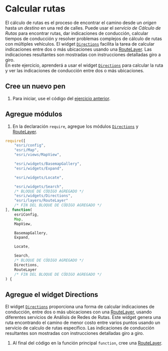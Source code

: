 # Calcular rutas
El cálculo de rutas es el proceso de encontrar el camino desde un _origen_ hasta un _destino_ en una red de calles. Puede usar el _servicio de Cálculo de Rutas_ para encontrar rutas, dar indicaciones de conducción, calcular tiempos de conducción y resolver problemas complejos de cálculo de rutas con múltiples vehículos. El widget [`Directions`](https://developers.arcgis.com/javascript/latest/api-reference/esri-widgets-Directions.html) facilita la tarea de calcular indicaciones entre dos o más ubicaciones usando una [RouteLayer](https://developers.arcgis.com/javascript/latest/api-reference/esri-layers-RouteLayer.html). Las indicaciones resultantes son mostradas con instrucciones detalladas giro a giro.  
En este ejercicio, aprenderá a usar el widget [`Directions`](https://developers.arcgis.com/javascript/latest/api-reference/esri-widgets-Directions.html) para calcular la ruta y ver las indicaciones de conducción entre dos o más ubicaciones. 
## Cree un nuevo pen
1. Para iniciar, use el código del [ejercicio anterior](https://github.com/DesarrolladoresEsri/epc.co.js/blob/main/4.buscar-direccion/README.md).
## Agregue módulos
1. En la declaración `require`, agregue los módulos [`Directions`](https://developers.arcgis.com/javascript/latest/api-reference/esri-widgets-Directions.html) y [RouteLayer](https://developers.arcgis.com/javascript/latest/api-reference/esri-layers-RouteLayer.html).
```javascript
require([
    "esri/config", 
    "esri/Map", 
    "esri/views/MapView",

    "esri/widgets/BasemapGallery",
    "esri/widgets/Expand",

    "esri/widgets/Locate",

    "esri/widgets/Search",
    /* BLOQUE DE CÓDIGO AGREGADO */
    "esri/widgets/Directions",
    "esri/layers/RouteLayer"
    /* FIN DEL BLOQUE DE CÓDIGO AGREGADO */
], function(
    esriConfig, 
    Map, 
    MapView,

    BasemapGallery,
    Expand,

    Locate,

    Search,
    /* BLOQUE DE CÓDIGO AGREGADO */
    Directions,
    RouteLayer
    /* FIN DEL BLOQUE DE CÓDIGO AGREGADO */
) {
```
## Agregue el widget Directions
El widget [`Directions`](https://developers.arcgis.com/javascript/latest/api-reference/esri-widgets-Directions.html) proporciona una forma de calcular indicaciones de conducción, entre dos o más ubicaciones con una [RouteLayer](https://developers.arcgis.com/javascript/latest/api-reference/esri-layers-RouteLayer.html), usando diferentes servicios de Análisis de Redes de Rutas. Este widget genera una ruta encontrando el camino de menor costo entre varios puntos usando un servicio de calculo de rutas específico. Las indicaciones de conducción resultantes son mostradas con instrucciones detalladas giro a giro. 
1. Al final del código en la función principal `function`, cree una [RouteLayer](https://developers.arcgis.com/javascript/latest/api-reference/esri-layers-RouteLayer.html).
